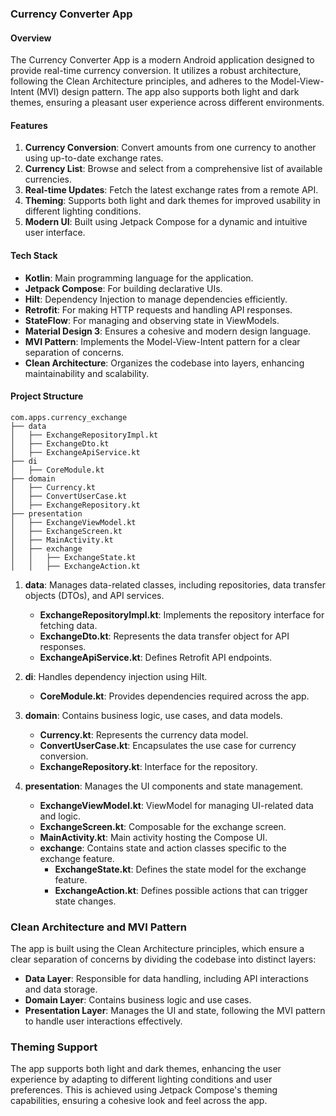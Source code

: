 ### Currency Converter App

#### Overview
The Currency Converter App is a modern Android application designed to provide real-time currency conversion. It utilizes a robust architecture, following the Clean Architecture principles, and adheres to the Model-View-Intent (MVI) design pattern. The app also supports both light and dark themes, ensuring a pleasant user experience across different environments.

#### Features
1. **Currency Conversion**: Convert amounts from one currency to another using up-to-date exchange rates.
2. **Currency List**: Browse and select from a comprehensive list of available currencies.
3. **Real-time Updates**: Fetch the latest exchange rates from a remote API.
4. **Theming**: Supports both light and dark themes for improved usability in different lighting conditions.
5. **Modern UI**: Built using Jetpack Compose for a dynamic and intuitive user interface.

#### Tech Stack
- **Kotlin**: Main programming language for the application.
- **Jetpack Compose**: For building declarative UIs.
- **Hilt**: Dependency Injection to manage dependencies efficiently.
- **Retrofit**: For making HTTP requests and handling API responses.
- **StateFlow**: For managing and observing state in ViewModels.
- **Material Design 3**: Ensures a cohesive and modern design language.
- **MVI Pattern**: Implements the Model-View-Intent pattern for a clear separation of concerns.
- **Clean Architecture**: Organizes the codebase into layers, enhancing maintainability and scalability.

#### Project Structure
```plaintext
com.apps.currency_exchange
├── data
│   ├── ExchangeRepositoryImpl.kt
│   ├── ExchangeDto.kt
│   ├── ExchangeApiService.kt
├── di
│   ├── CoreModule.kt
├── domain
│   ├── Currency.kt
│   ├── ConvertUserCase.kt
│   ├── ExchangeRepository.kt
├── presentation
│   ├── ExchangeViewModel.kt
│   ├── ExchangeScreen.kt
│   ├── MainActivity.kt
│   ├── exchange
│   │   ├── ExchangeState.kt
│   │   ├── ExchangeAction.kt
```

1. **data**: Manages data-related classes, including repositories, data transfer objects (DTOs), and API services.
   - **ExchangeRepositoryImpl.kt**: Implements the repository interface for fetching data.
   - **ExchangeDto.kt**: Represents the data transfer object for API responses.
   - **ExchangeApiService.kt**: Defines Retrofit API endpoints.

2. **di**: Handles dependency injection using Hilt.
   - **CoreModule.kt**: Provides dependencies required across the app.

3. **domain**: Contains business logic, use cases, and data models.
   - **Currency.kt**: Represents the currency data model.
   - **ConvertUserCase.kt**: Encapsulates the use case for currency conversion.
   - **ExchangeRepository.kt**: Interface for the repository.

4. **presentation**: Manages the UI components and state management.
   - **ExchangeViewModel.kt**: ViewModel for managing UI-related data and logic.
   - **ExchangeScreen.kt**: Composable for the exchange screen.
   - **MainActivity.kt**: Main activity hosting the Compose UI.
   - **exchange**: Contains state and action classes specific to the exchange feature.
     - **ExchangeState.kt**: Defines the state model for the exchange feature.
     - **ExchangeAction.kt**: Defines possible actions that can trigger state changes.

### Clean Architecture and MVI Pattern
The app is built using the Clean Architecture principles, which ensure a clear separation of concerns by dividing the codebase into distinct layers:
- **Data Layer**: Responsible for data handling, including API interactions and data storage.
- **Domain Layer**: Contains business logic and use cases.
- **Presentation Layer**: Manages the UI and state, following the MVI pattern to handle user interactions effectively.

### Theming Support
The app supports both light and dark themes, enhancing the user experience by adapting to different lighting conditions and user preferences. This is achieved using Jetpack Compose's theming capabilities, ensuring a cohesive look and feel across the app.
